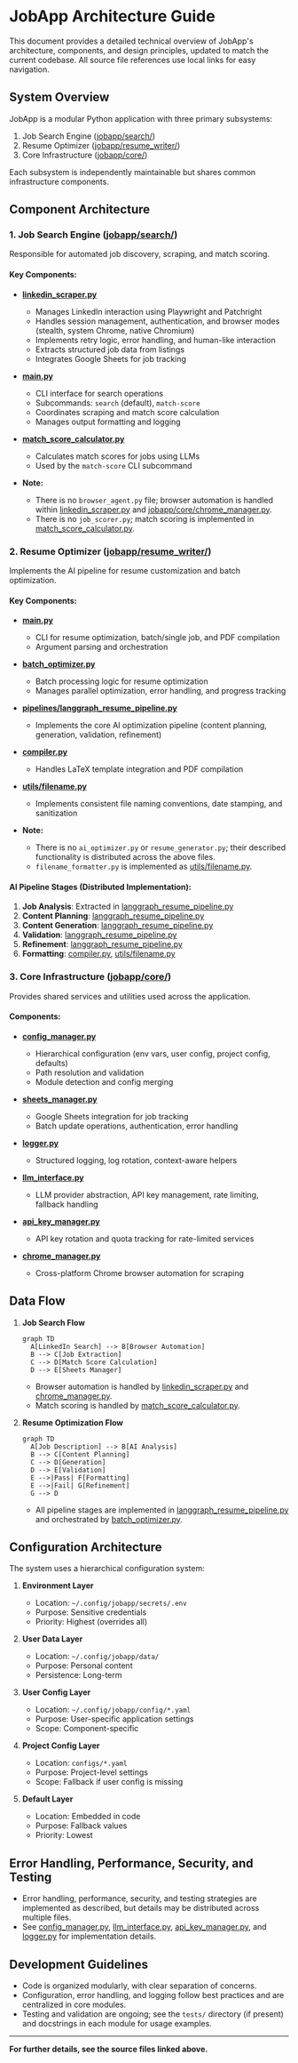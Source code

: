 # JobApp Architecture Guide

This document provides a detailed technical overview of JobApp's architecture, components, and design principles, updated to match the current codebase. All source file references use local links for easy navigation.

## System Overview

JobApp is a modular Python application with three primary subsystems:

1. Job Search Engine ([jobapp/search/](../jobapp/search/))
2. Resume Optimizer ([jobapp/resume_writer/](../jobapp/resume_writer/))
3. Core Infrastructure ([jobapp/core/](../jobapp/core/))

Each subsystem is independently maintainable but shares common infrastructure components.

## Component Architecture

### 1. Job Search Engine ([jobapp/search/](../jobapp/search/))

Responsible for automated job discovery, scraping, and match scoring.

#### Key Components:

- **[linkedin_scraper.py](../jobapp/search/linkedin_scraper.py)**
  - Manages LinkedIn interaction using Playwright and Patchright
  - Handles session management, authentication, and browser modes (stealth, system Chrome, native Chromium)
  - Implements retry logic, error handling, and human-like interaction
  - Extracts structured job data from listings
  - Integrates Google Sheets for job tracking

- **[main.py](../jobapp/search/main.py)**
  - CLI interface for search operations
  - Subcommands: `search` (default), `match-score`
  - Coordinates scraping and match score calculation
  - Manages output formatting and logging

- **[match_score_calculator.py](../jobapp/search/match_score_calculator.py)**
  - Calculates match scores for jobs using LLMs
  - Used by the `match-score` CLI subcommand

- **Note:**
  - There is no `browser_agent.py` file; browser automation is handled within [linkedin_scraper.py](../jobapp/search/linkedin_scraper.py) and [jobapp/core/chrome_manager.py](../jobapp/core/chrome_manager.py).
  - There is no `job_scorer.py`; match scoring is implemented in [match_score_calculator.py](../jobapp/search/match_score_calculator.py).

### 2. Resume Optimizer ([jobapp/resume_writer/](../jobapp/resume_writer/))

Implements the AI pipeline for resume customization and batch optimization.

#### Key Components:

- **[main.py](../jobapp/resume_writer/main.py)**
  - CLI for resume optimization, batch/single job, and PDF compilation
  - Argument parsing and orchestration

- **[batch_optimizer.py](../jobapp/resume_writer/batch_optimizer.py)**
  - Batch processing logic for resume optimization
  - Manages parallel optimization, error handling, and progress tracking

- **[pipelines/langgraph_resume_pipeline.py](../jobapp/resume_writer/pipelines/langgraph_resume_pipeline.py)**
  - Implements the core AI optimization pipeline (content planning, generation, validation, refinement)

- **[compiler.py](../jobapp/resume_writer/compiler.py)**
  - Handles LaTeX template integration and PDF compilation

- **[utils/filename.py](../jobapp/utils/filename.py)**
  - Implements consistent file naming conventions, date stamping, and sanitization

- **Note:**
  - There is no `ai_optimizer.py` or `resume_generator.py`; their described functionality is distributed across the above files.
  - `filename_formatter.py` is implemented as [utils/filename.py](../jobapp/utils/filename.py).

#### AI Pipeline Stages (Distributed Implementation):
1. **Job Analysis**: Extracted in [langgraph_resume_pipeline.py](../jobapp/resume_writer/pipelines/langgraph_resume_pipeline.py)
2. **Content Planning**: [langgraph_resume_pipeline.py](../jobapp/resume_writer/pipelines/langgraph_resume_pipeline.py)
3. **Content Generation**: [langgraph_resume_pipeline.py](../jobapp/resume_writer/pipelines/langgraph_resume_pipeline.py)
4. **Validation**: [langgraph_resume_pipeline.py](../jobapp/resume_writer/pipelines/langgraph_resume_pipeline.py)
5. **Refinement**: [langgraph_resume_pipeline.py](../jobapp/resume_writer/pipelines/langgraph_resume_pipeline.py)
6. **Formatting**: [compiler.py](../jobapp/resume_writer/compiler.py), [utils/filename.py](../jobapp/utils/filename.py)

### 3. Core Infrastructure ([jobapp/core/](../jobapp/core/))

Provides shared services and utilities used across the application.

#### Components:

- **[config_manager.py](../jobapp/core/config_manager.py)**
  - Hierarchical configuration (env vars, user config, project config, defaults)
  - Path resolution and validation
  - Module detection and config merging

- **[sheets_manager.py](../jobapp/core/sheets_manager.py)**
  - Google Sheets integration for job tracking
  - Batch update operations, authentication, error handling

- **[logger.py](../jobapp/core/logger.py)**
  - Structured logging, log rotation, context-aware helpers

- **[llm_interface.py](../jobapp/core/llm_interface.py)**
  - LLM provider abstraction, API key management, rate limiting, fallback handling

- **[api_key_manager.py](../jobapp/core/api_key_manager.py)**
  - API key rotation and quota tracking for rate-limited services

- **[chrome_manager.py](../jobapp/core/chrome_manager.py)**
  - Cross-platform Chrome browser automation for scraping

## Data Flow

1. **Job Search Flow**
   ```mermaid
   graph TD
     A[LinkedIn Search] --> B[Browser Automation]
     B --> C[Job Extraction]
     C --> D[Match Score Calculation]
     D --> E[Sheets Manager]
   ```
   - Browser automation is handled by [linkedin_scraper.py](../jobapp/search/linkedin_scraper.py) and [chrome_manager.py](../jobapp/core/chrome_manager.py).
   - Match scoring is handled by [match_score_calculator.py](../jobapp/search/match_score_calculator.py).

2. **Resume Optimization Flow**
   ```mermaid
   graph TD
     A[Job Description] --> B[AI Analysis]
     B --> C[Content Planning]
     C --> D[Generation]
     D --> E[Validation]
     E -->|Pass| F[Formatting]
     E -->|Fail| G[Refinement]
     G --> D
   ```
   - All pipeline stages are implemented in [langgraph_resume_pipeline.py](../jobapp/resume_writer/pipelines/langgraph_resume_pipeline.py) and orchestrated by [batch_optimizer.py](../jobapp/resume_writer/batch_optimizer.py).

## Configuration Architecture

The system uses a hierarchical configuration system:

1. **Environment Layer**
   - Location: `~/.config/jobapp/secrets/.env`
   - Purpose: Sensitive credentials
   - Priority: Highest (overrides all)

2. **User Data Layer**
   - Location: `~/.config/jobapp/data/`
   - Purpose: Personal content
   - Persistence: Long-term

3. **User Config Layer**
   - Location: `~/.config/jobapp/config/*.yaml`
   - Purpose: User-specific application settings
   - Scope: Component-specific

4. **Project Config Layer**
   - Location: `configs/*.yaml`
   - Purpose: Project-level settings
   - Scope: Fallback if user config is missing

5. **Default Layer**
   - Location: Embedded in code
   - Purpose: Fallback values
   - Priority: Lowest

## Error Handling, Performance, Security, and Testing

- Error handling, performance, security, and testing strategies are implemented as described, but details may be distributed across multiple files.
- See [config_manager.py](../jobapp/core/config_manager.py), [llm_interface.py](../jobapp/core/llm_interface.py), [api_key_manager.py](../jobapp/core/api_key_manager.py), and [logger.py](../jobapp/core/logger.py) for implementation details.

## Development Guidelines

- Code is organized modularly, with clear separation of concerns.
- Configuration, error handling, and logging follow best practices and are centralized in core modules.
- Testing and validation are ongoing; see the `tests/` directory (if present) and docstrings in each module for usage examples.

---

**For further details, see the source files linked above.** 